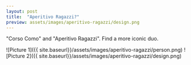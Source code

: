 ```yaml
---
layout: post
title:  "Aperitivo Ragazzi?"
preview: assets/images/aperitivo-ragazzi/design.png
---
```


"Corso Como" and "Aperitivo Ragazzi". Find a more iconic duo.

![Picture 1]({{ site.baseurl}}/assets/images/aperitivo-ragazzi/person.png)
![Picture 2]({{ site.baseurl}}/assets/images/aperitivo-ragazzi/design.png)
